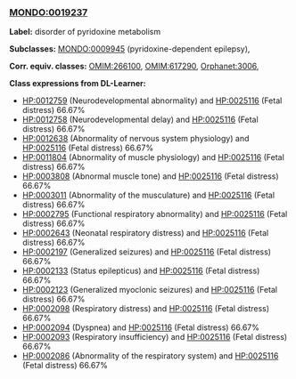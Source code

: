 
### [MONDO:0019237](http://purl.obolibrary.org/obo/MONDO_0019237)
**Label:** disorder of pyridoxine metabolism

**Subclasses:** [MONDO:0009945](http://purl.obolibrary.org/obo/MONDO_0009945) (pyridoxine-dependent epilepsy), 

**Corr. equiv. classes:** [OMIM:266100](http://purl.obolibrary.org/obo/OMIM_266100), [OMIM:617290](http://purl.obolibrary.org/obo/OMIM_617290), [Orphanet:3006](http://www.orpha.net/ORDO/Orphanet_3006), 

**Class expressions from DL-Learner:**

- [HP:0012759](http://purl.obolibrary.org/obo/HP_0012759) (Neurodevelopmental abnormality) and [HP:0025116](http://purl.obolibrary.org/obo/HP_0025116) (Fetal distress) 66.67%
- [HP:0012758](http://purl.obolibrary.org/obo/HP_0012758) (Neurodevelopmental delay) and [HP:0025116](http://purl.obolibrary.org/obo/HP_0025116) (Fetal distress) 66.67%
- [HP:0012638](http://purl.obolibrary.org/obo/HP_0012638) (Abnormality of nervous system physiology) and [HP:0025116](http://purl.obolibrary.org/obo/HP_0025116) (Fetal distress) 66.67%
- [HP:0011804](http://purl.obolibrary.org/obo/HP_0011804) (Abnormality of muscle physiology) and [HP:0025116](http://purl.obolibrary.org/obo/HP_0025116) (Fetal distress) 66.67%
- [HP:0003808](http://purl.obolibrary.org/obo/HP_0003808) (Abnormal muscle tone) and [HP:0025116](http://purl.obolibrary.org/obo/HP_0025116) (Fetal distress) 66.67%
- [HP:0003011](http://purl.obolibrary.org/obo/HP_0003011) (Abnormality of the musculature) and [HP:0025116](http://purl.obolibrary.org/obo/HP_0025116) (Fetal distress) 66.67%
- [HP:0002795](http://purl.obolibrary.org/obo/HP_0002795) (Functional respiratory abnormality) and [HP:0025116](http://purl.obolibrary.org/obo/HP_0025116) (Fetal distress) 66.67%
- [HP:0002643](http://purl.obolibrary.org/obo/HP_0002643) (Neonatal respiratory distress) and [HP:0025116](http://purl.obolibrary.org/obo/HP_0025116) (Fetal distress) 66.67%
- [HP:0002197](http://purl.obolibrary.org/obo/HP_0002197) (Generalized seizures) and [HP:0025116](http://purl.obolibrary.org/obo/HP_0025116) (Fetal distress) 66.67%
- [HP:0002133](http://purl.obolibrary.org/obo/HP_0002133) (Status epilepticus) and [HP:0025116](http://purl.obolibrary.org/obo/HP_0025116) (Fetal distress) 66.67%
- [HP:0002123](http://purl.obolibrary.org/obo/HP_0002123) (Generalized myoclonic seizures) and [HP:0025116](http://purl.obolibrary.org/obo/HP_0025116) (Fetal distress) 66.67%
- [HP:0002098](http://purl.obolibrary.org/obo/HP_0002098) (Respiratory distress) and [HP:0025116](http://purl.obolibrary.org/obo/HP_0025116) (Fetal distress) 66.67%
- [HP:0002094](http://purl.obolibrary.org/obo/HP_0002094) (Dyspnea) and [HP:0025116](http://purl.obolibrary.org/obo/HP_0025116) (Fetal distress) 66.67%
- [HP:0002093](http://purl.obolibrary.org/obo/HP_0002093) (Respiratory insufficiency) and [HP:0025116](http://purl.obolibrary.org/obo/HP_0025116) (Fetal distress) 66.67%
- [HP:0002086](http://purl.obolibrary.org/obo/HP_0002086) (Abnormality of the respiratory system) and [HP:0025116](http://purl.obolibrary.org/obo/HP_0025116) (Fetal distress) 66.67%


